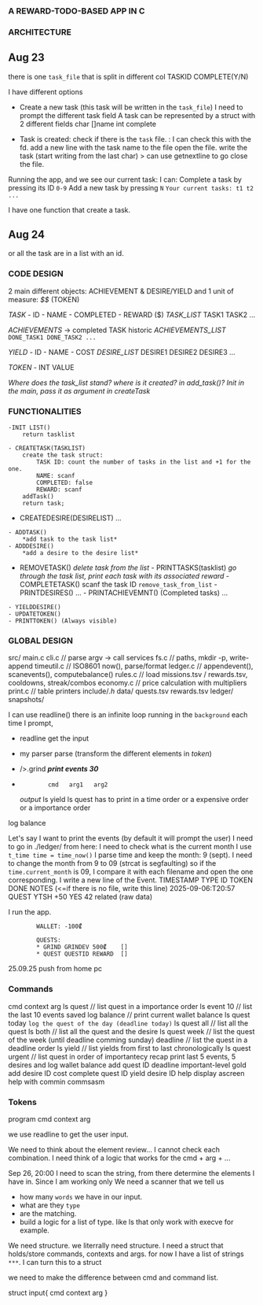 ### A REWARD-TODO-BASED APP IN C

### ARCHITECTURE

Aug 23
-

there is one `task_file` that is split in different col 
TASKID  COMPLETE(Y/N)

I have different options
- Create a new task (this task will be written in the `task_file`)
    I need to prompt the different task field
    A task can be represented by a struct with 2 different fields
        char []name
        int complete

- Task is created:
    check if there is the `task` file. : I can check this with the fd.
    add a new line with the task name to the file
    open the file. write the task (start writing from the last char)
                    > can use getnextline to go
    close the file.

Running the app, and we see our current task: 
I can: Complete a task by pressing its ID `0-9`
Add a new task by pressing `N`
`Your current tasks:
    t1
    t2
    ...`

I have one function that create a task.

Aug 24
-
or all the task are in a list with an id.

### CODE DESIGN

2 main different objects:
ACHIEVEMENT & DESIRE/YIELD
and 1 unit of measure: *$$* (TOKEN)

*TASK*
    - ID
    - NAME
    - COMPLETED
    - REWARD ($)
*TASK_LIST*
    TASK1 TASK2 ...

*ACHIEVEMENTS*
    -> completed TASK historic
*ACHIEVEMENTS_LIST*
    `DONE_TASK1 DONE_TASK2 ...`

*YIELD*
    - ID
    - NAME
    - COST
*DESIRE_LIST*
    DESIRE1 DESIRE2 DESIRE3 ...

*TOKEN*
    - INT VALUE

*Where does the task_list stand? where is it created? in add_task()?*
*Init in the main, pass it as argument in createTask*

### FUNCTIONALITIES
    -INIT LIST()
        return tasklist
 
    - CREATETASK(TASKLIST)
        create the task struct:
            TASK ID: count the number of tasks in the list and +1 for the one.
            NAME: scanf
            COMPLETED: false
            REWARD: scanf
        addTask()
        return task;
   
   -  CREATEDESIRE(DESIRELIST)
        ...

    - ADDTASK()
        *add task to the task list*
    - ADDDESIRE()
        *add a desire to the desire list*
   - REMOVETASK() 
        *delete task from the list*
    - PRINTTASKS(tasklist)
        *go through the task list,*
        *print each task with its associated reward*
    - COMPLETETASK()
        scanf the task ID
        `remove_task_from_list`
    - PRINTDESIRES()
        ...
    - PRINTACHIEVEMNT() (Completed tasks)
        ...

    - YIELDDESIRE()
    - UPDATETOKEN()
    - PRINTTOKEN() (Always visible)

### GLOBAL DESIGN
src/
  main.c
  cli.c            // parse argv -> call services
  fs.c             // paths, mkdir -p, write-append
  timeutil.c       // ISO8601 now(), parse/format
  ledger.c         // appendevent(), scanevents(), computebalance()
  rules.c          // load missions.tsv / rewards.tsv, cooldowns, streak/combos
  economy.c        // price calculation with multipliers
  print.c          // table printers
include/*.h*
data/
  quests.tsv
  rewards.tsv
ledger/
snapshots/

I can use readline()
there is an infinite loop running in the `background`
each time I prompt, 
- readline get the input
- my parser parse (transform the different elements in *token*)
- />.grind ***print events 30***

-			  cmd   arg1   arg2
	*output*
ls yield
ls quest
	has to print in a time order or a expensive order or a importance order

log balance

Let's say I want to print the events (by default it will prompt the user)
I need to go in ./ledger/
    from here: I need to check what is the current month
        I use `t_time time = time_now()`
            I parse time and keep the month: 9 (sept). I need to change the month from 9 to 09 (strcat is segfaulting)
                so if the `time.current_month` is 09, I compare it with each filename and open the one corresponding. 
                    I write a new line of the Event.
                        TIMESTAMP            TYPE    ID    TOKEN   DONE   NOTES       (<=if there is no file, write this line)
                        2025-09-06:T20:57    QUEST   YTSH  +50     YES    42 related  (raw data) 

I run the app.

            WALLET: -100₡ 

            QUESTS:
            * GRIND GRINDEV 500₡    []
            * QUEST QUESTID REWARD  []
            

25.09.25
push from home pc

### Commands
cmd context arg
ls quest // list quest in a importance order
ls event 10 // list the last 10 events saved
log balance // print current wallet balance
ls quest today `log the quest of the day (deadline today)`
ls quest all // list all the quest
ls both // list all the quest and the desire 
ls quest week // list the quest of the week (until deadline comming sunday)
deadline // list the quest in a deadline order
ls yield // list yields from first to last chronologically
ls quest urgent // list quest in order of importantecy
recap print last 5 events, 5 desires and log wallet balance
add quest ID deadline important-level gold
add desire ID cost
complete quest ID
yield desire ID
help display ascreen help with commin commsasm


### Tokens
program
cmd
context
arg

we use readline to get the user input.


We need to think about the element review...
I cannot check each combination.
I need think of a logic that works for the cmd + arg + ...

Sep 26, 20:00
I need to scan the string, from there determine the elements I have in. 
Since I am working only
We need a scanner that we tell us 
- how many `words` we have in our input.
- what are they `type`
- are the matching.
- build a logic for a list of type. like ls that only work with execve for example.

We need structure.
we literrally need structure.
I need a struct that holds/store commands, contexts and args.
for now I have a list of strings `***`. I can turn this to a struct

we need to make the difference between cmd and command list.

struct input{
	cmd
	context
	arg
}
